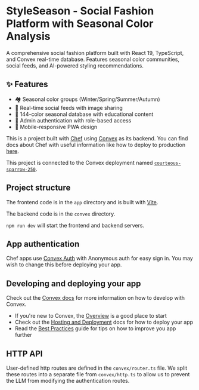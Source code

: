 # StyleSeason - Social Fashion Platform with Seasonal Color Analysis
  
A comprehensive social fashion platform built with React 19, TypeScript, and Convex real-time database. Features seasonal color communities, social feeds, and AI-powered styling recommendations.

## ✨ Features
- 🏘️ Seasonal color groups (Winter/Spring/Summer/Autumn)  
- 📱 Real-time social feeds with image sharing
- 🎨 144-color seasonal database with educational content
- 👑 Admin authentication with role-based access
- 📱 Mobile-responsive PWA design

This is a project built with [Chef](https://chef.convex.dev) using [Convex](https://convex.dev) as its backend.
 You can find docs about Chef with useful information like how to deploy to production [here](https://docs.convex.dev/chef).
  
This project is connected to the Convex deployment named [`courteous-sparrow-250`](https://dashboard.convex.dev/d/courteous-sparrow-250).
  
## Project structure
  
The frontend code is in the `app` directory and is built with [Vite](https://vitejs.dev/).
  
The backend code is in the `convex` directory.
  
`npm run dev` will start the frontend and backend servers.

## App authentication

Chef apps use [Convex Auth](https://auth.convex.dev/) with Anonymous auth for easy sign in. You may wish to change this before deploying your app.

## Developing and deploying your app

Check out the [Convex docs](https://docs.convex.dev/) for more information on how to develop with Convex.
* If you're new to Convex, the [Overview](https://docs.convex.dev/understanding/) is a good place to start
* Check out the [Hosting and Deployment](https://docs.convex.dev/production/) docs for how to deploy your app
* Read the [Best Practices](https://docs.convex.dev/understanding/best-practices/) guide for tips on how to improve you app further

## HTTP API

User-defined http routes are defined in the `convex/router.ts` file. We split these routes into a separate file from `convex/http.ts` to allow us to prevent the LLM from modifying the authentication routes.
